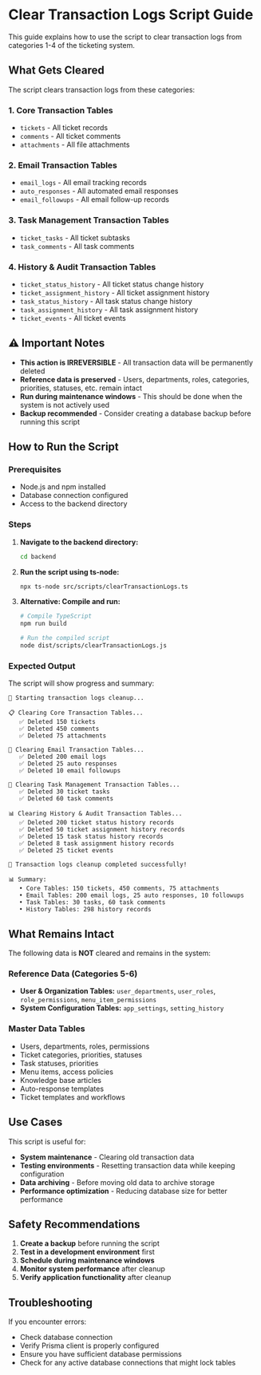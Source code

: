 # Clear Transaction Logs Script Guide

This guide explains how to use the script to clear transaction logs from categories 1-4 of the ticketing system.

## What Gets Cleared

The script clears transaction logs from these categories:

### 1. Core Transaction Tables
- `tickets` - All ticket records
- `comments` - All ticket comments
- `attachments` - All file attachments

### 2. Email Transaction Tables
- `email_logs` - All email tracking records
- `auto_responses` - All automated email responses
- `email_followups` - All email follow-up records

### 3. Task Management Transaction Tables
- `ticket_tasks` - All ticket subtasks
- `task_comments` - All task comments

### 4. History & Audit Transaction Tables
- `ticket_status_history` - All ticket status change history
- `ticket_assignment_history` - All ticket assignment history
- `task_status_history` - All task status change history
- `task_assignment_history` - All task assignment history
- `ticket_events` - All ticket events

## ⚠️ Important Notes

- **This action is IRREVERSIBLE** - All transaction data will be permanently deleted
- **Reference data is preserved** - Users, departments, roles, categories, priorities, statuses, etc. remain intact
- **Run during maintenance windows** - This should be done when the system is not actively used
- **Backup recommended** - Consider creating a database backup before running this script

## How to Run the Script

### Prerequisites
- Node.js and npm installed
- Database connection configured
- Access to the backend directory

### Steps

1. **Navigate to the backend directory:**
   ```bash
   cd backend
   ```

2. **Run the script using ts-node:**
   ```bash
   npx ts-node src/scripts/clearTransactionLogs.ts
   ```

3. **Alternative: Compile and run:**
   ```bash
   # Compile TypeScript
   npm run build
   
   # Run the compiled script
   node dist/scripts/clearTransactionLogs.js
   ```

### Expected Output

The script will show progress and summary:
```
🧹 Starting transaction logs cleanup...

📋 Clearing Core Transaction Tables...
   ✅ Deleted 150 tickets
   ✅ Deleted 450 comments
   ✅ Deleted 75 attachments

📧 Clearing Email Transaction Tables...
   ✅ Deleted 200 email logs
   ✅ Deleted 25 auto responses
   ✅ Deleted 10 email followups

📝 Clearing Task Management Transaction Tables...
   ✅ Deleted 30 ticket tasks
   ✅ Deleted 60 task comments

📊 Clearing History & Audit Transaction Tables...
   ✅ Deleted 200 ticket status history records
   ✅ Deleted 50 ticket assignment history records
   ✅ Deleted 15 task status history records
   ✅ Deleted 8 task assignment history records
   ✅ Deleted 25 ticket events

🎉 Transaction logs cleanup completed successfully!

📊 Summary:
   • Core Tables: 150 tickets, 450 comments, 75 attachments
   • Email Tables: 200 email logs, 25 auto responses, 10 followups
   • Task Tables: 30 tasks, 60 task comments
   • History Tables: 298 history records
```

## What Remains Intact

The following data is **NOT** cleared and remains in the system:

### Reference Data (Categories 5-6)
- **User & Organization Tables:** `user_departments`, `user_roles`, `role_permissions`, `menu_item_permissions`
- **System Configuration Tables:** `app_settings`, `setting_history`

### Master Data Tables
- Users, departments, roles, permissions
- Ticket categories, priorities, statuses
- Task statuses, priorities
- Menu items, access policies
- Knowledge base articles
- Auto-response templates
- Ticket templates and workflows

## Use Cases

This script is useful for:
- **System maintenance** - Clearing old transaction data
- **Testing environments** - Resetting transaction data while keeping configuration
- **Data archiving** - Before moving old data to archive storage
- **Performance optimization** - Reducing database size for better performance

## Safety Recommendations

1. **Create a backup** before running the script
2. **Test in a development environment** first
3. **Schedule during maintenance windows**
4. **Monitor system performance** after cleanup
5. **Verify application functionality** after cleanup

## Troubleshooting

If you encounter errors:
- Check database connection
- Verify Prisma client is properly configured
- Ensure you have sufficient database permissions
- Check for any active database connections that might lock tables
